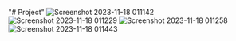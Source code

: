 "# Project" 
![Screenshot 2023-11-18 011142](https://github.com/amineel97/Covid-Tracking-and-communication-App/assets/96158239/40d38ff7-7369-49b8-8e59-4e2fe54f5419)
![Screenshot 2023-11-18 011229](https://github.com/amineel97/Covid-Tracking-and-communication-App/assets/96158239/71318dfe-5424-4e51-b638-755912c36c48)
![Screenshot 2023-11-18 011258](https://github.com/amineel97/Covid-Tracking-and-communication-App/assets/96158239/4aaafd08-9ce6-487a-9a6e-a1b449a35798)
![Screenshot 2023-11-18 011443](https://github.com/amineel97/Covid-Tracking-and-communication-App/assets/96158239/5aa540cc-964f-46bd-ad98-cd28b6934ed3)
